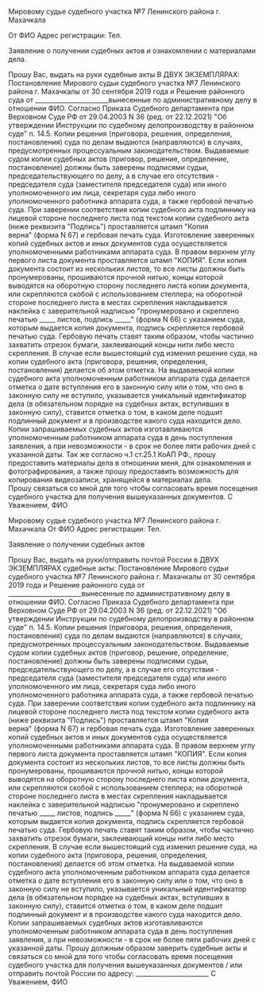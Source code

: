 

Мировому судье судебного участка №7 Ленинского района г. Махачкала
 
От ФИО
  Адрес регистрации: 
Тел. 
 
Заявление о получении судебных актов и ознакомлении с материалами дела. 

Прошу Вас, выдать на руки судебные акты В ДВУХ ЭКЗЕМПЛЯРАХ: Постановление Мирового судьи судебного участка №7 Ленинского района г. Махачкалы от 30 сентября 2019 года и Решение районного суда от _______________________вынесенные по административному делу в отношении ФИО.
Согласно Приказа Судебного департамента при Верховном Суде РФ от 29.04.2003 N 36 (ред. от 22.12.2021) "Об утверждении Инструкции по судебному делопроизводству в районном суде" п. 14.5. Копии решения (приговора, решения, определения, постановления) суда по делам выдаются (направляются) в случаях, предусмотренных процессуальным законодательством.
Выдаваемые судом копии судебных актов (приговор, решение, определение, постановление) должны быть заверены подписями судьи, председательствующего по делу, а в случае его отсутствия - председателя суда (заместителя председателя суда) или иного уполномоченного им лица, секретаря суда либо иного уполномоченного работника аппарата суда, а также гербовой печатью суда. При заверении соответствия копии судебного акта подлиннику на лицевой стороне последнего листа под текстом копии судебного акта (ниже реквизита "Подпись") проставляется штамп "Копия верна" (форма N 67) и гербовая печать суда. 
Изготовление заверенных копий судебных актов и иных документов суда осуществляется уполномоченными работниками аппарата суда. В правом верхнем углу первого листа документа проставляется штамп "КОПИЯ".
Если копия документа состоит из нескольких листов, то все листы должны быть пронумерованы, прошиваются прочной нитью, концы которой выводятся на оборотную сторону последнего листа копии документа, или скрепляются скобой с использованием степлера; на оборотной стороне последнего листа в местах скрепления накладывается наклейка с заверительной надписью "пронумеровано и скреплено печатью _____ листов, подпись _____" (форма N 66) с указанием суда, которым выдается копия документа, подпись скрепляется гербовой печатью суда. Гербовую печать ставят таким образом, чтобы частично захватить отрезок бумаги, заклеивающий концы нити либо место скрепления.
В случае если вышестоящий суд изменил решение суда, на копии судебного акта (приговора, решения, определения, постановления) делается об этом отметка. На выдаваемой копии судебного акта уполномоченным работником аппарата суда делается отметка о дате вступления его в законную силу или о том, что оно в законную силу не вступило, указывается уникальный идентификатор дела (в обязательном порядке на судебных актах, вступивших в законную силу), ставится отметка о том, в каком деле подшит подлинный документ и в производстве какого суда находится дело.
Копии запрашиваемых судебных актов изготавливаются уполномоченным работником аппарата суда в день поступления заявления, а при невозможности - в срок не более пяти рабочих дней с указанной даты.
Так же согласно ч.1 ст.25.1 КоАП РФ., прошу предоставить материалы дела в отношении меня, для ознакомления и фотографирования, а также прошу предоставить возможность для копирования видеозаписи, хранящейся в материалах дела.  
 Прошу связаться со мной для того чтобы согласовать время посещения судебного участка для получения вышеуказанных документов.
С Уважением,
ФИО   











Мировому судье судебного участка №7 Ленинского района г. Махачкала
 От ФИО
  Адрес регистрации:
Тел. 
  
Заявление о получении судебных актов 

Прошу Вас, выдать на руки/отправить почтой России в ДВУХ ЭКЗЕМПЛЯРАХ судебные акты: Постановление Мирового судьи судебного участка №7 Ленинского района г. Махачкалы от 30 сентября 2019 года и Решение  районного суда от _______________________вынесенные по административному делу в отношении ФИО.
Согласно Приказа Судебного департамента при Верховном Суде РФ от 29.04.2003 N 36 (ред. от 22.12.2021) "Об утверждении Инструкции по судебному делопроизводству в районном суде" п. 14.5. Копии решения (приговора, решения, определения, постановления) суда по делам выдаются (направляются) в случаях, предусмотренных процессуальным законодательством.
Выдаваемые судом копии судебных актов (приговор, решение, определение, постановление) должны быть заверены подписями судьи, председательствующего по делу, а в случае его отсутствия - председателя суда (заместителя председателя суда) или иного уполномоченного им лица, секретаря суда либо иного уполномоченного работника аппарата суда, а также гербовой печатью суда. При заверении соответствия копии судебного акта подлиннику на лицевой стороне последнего листа под текстом копии судебного акта (ниже реквизита "Подпись") проставляется штамп "Копия верна" (форма N 67) и гербовая печать суда. 
Изготовление заверенных копий судебных актов и иных документов суда осуществляется уполномоченными работниками аппарата суда. В правом верхнем углу первого листа документа проставляется штамп "КОПИЯ".
Если копия документа состоит из нескольких листов, то все листы должны быть пронумерованы, прошиваются прочной нитью, концы которой выводятся на оборотную сторону последнего листа копии документа, или скрепляются скобой с использованием степлера; на оборотной стороне последнего листа в местах скрепления накладывается наклейка с заверительной надписью "пронумеровано и скреплено печатью _____ листов, подпись _____" (форма N 66) с указанием суда, которым выдается копия документа, подпись скрепляется гербовой печатью суда. Гербовую печать ставят таким образом, чтобы частично захватить отрезок бумаги, заклеивающий концы нити либо место скрепления.
В случае если вышестоящий суд изменил решение суда, на копии судебного акта (приговора, решения, определения, постановления) делается об этом отметка. На выдаваемой копии судебного акта уполномоченным работником аппарата суда делается отметка о дате вступления его в законную силу или о том, что оно в законную силу не вступило, указывается уникальный идентификатор дела (в обязательном порядке на судебных актах, вступивших в законную силу), ставится отметка о том, в каком деле подшит подлинный документ и в производстве какого суда находится дело.
Копии запрашиваемых судебных актов изготавливаются уполномоченным работником аппарата суда в день поступления заявления, а при невозможности - в срок не более пяти рабочих дней с указанной даты.
Прошу должным образом заверить судебные акты и связаться со мной для того чтобы согласовать время посещения судебного участка для получения вышеуказанных документов / или отправить почтой России по адресу: _______________________
С Уважением,
ФИО 
